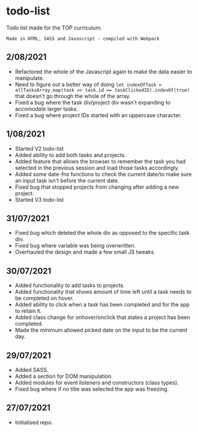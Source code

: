 # todo-list

Todo list made for the TOP curriculum.

`Made in HTML, SASS and Javascript - compiled with Webpack`

## 2/08/2021

- Refactored the whole of the Javascript again to make the data easier to manipulate.
- Need to figure out a better way of doing `let indexOfTask = allTasksArray.map(task => task.id == taskClickedID).indexOf(true)` that doesn't go through the whole of the array.
- Fixed a bug where the task div/project div wasn't expanding to accomodate larger tasks.
- Fixed a bug where project IDs started with an uppercase character.

## 1/08/2021

- Started V2 todo-list
- Added ability to add both tasks and projects.
- Added feature that allows the browser to remember the task you had selected in the previous session and load those tasks accordingly.
- Added some date-fns functions to check the current date/to make sure an input task isn't before the current date.
- Fixed bug that stopped projects from changing after adding a new project.
- Started V3 todo-list

## 31/07/2021

- Fixed bug which deleted the whole div as opposed to the specific task div.
- Fixed bug where variable was being overwritten.
- Overhauled the design and made a few small JS tweaks.

## 30/07/2021

- Added functionality to add tasks to projects.
- Added functionality that shows amount of time left until a task needs to be completed on hover.
- Added ability to click when a task has been completed and for the app to retain it.
- Added class change for onhover/onclick that states a project has been completed.
- Made the minimum allowed picked date on the input to be the current day.

## 29/07/2021

- Added SASS.
- Added a section for DOM manipulation.
- Added modules for event listeners and constructors (class types).
- Fixed bug where if no title was selected the app was freezing.

## 27/07/2021

- Initialised repo.
